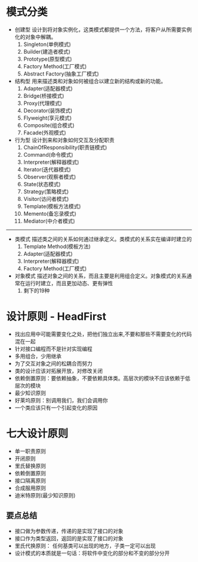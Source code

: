 # 模式分类

- 创建型 设计到将对象实例化，这类模式都提供一个方法，将客户从所需要实例化的对象中解耦。
    1. Singleton(单例模式)
    2. Builder(建造者模式)
    3. Prototype(原型模式)
    4. Factory Method(工厂模式)
    5. Abstract Factory(抽象工厂模式)
- 结构型 用来描述类和对象如何被组合以建立新的结构或新的功能。
    1. Adapter(适配器模式)
    2. Bridge(桥接模式)
    3. Proxy(代理模式)
    4. Decorator(装饰模式)
    5. Flyweight(享元模式)
    6. Composite(组合模式)
    7. Facade(外观模式)
- 行为型 设计到来和对象如何交互及分配职责
    1. ChainOfResponsibility(职责链模式)
    2. Command(命令模式)
    3. Interpreter(解释器模式)
    4. Iterator(迭代器模式)
    5. Observer(观察者模式)
    6. State(状态模式)
    7. Strategy(策略模式)
    8. Visitor(访问者模式)
    9. Template(模板方法模式)
    10. Memento(备忘录模式)
    11. Mediator(中介者模式)
    
------------

- 类模式   描述类之间的关系如何通过继承定义。类模式的关系实在编译时建立的
    1. Template Method(模板方法)
    2. Adapter(适配器模式)
    3. Interpreter(解释器模式)
    4. Factory Method(工厂模式)
- 对象模式 描述对象之间的关系，而且主要是利用组合定义。对象模式的关系通常在运行时建立，而且更加动态、更有弹性
     1. 剩下的19种
    
# 设计原则 - HeadFirst
- 找出应用中可能需要变化之处，把他们独立出来,不要和那些不需要变化的代码混在一起
- 针对接口编程而不是针对实现编程
- 多用组合，少用继承
- 为了交互对象之间的松耦合而努力
- 类的设计应该对拓展开放，对修改关闭
- 依赖倒置原则：要依赖抽象，不要依赖具体类。高层次的模块不应该依赖于低层次的模块
- 最少知识原则
- 好莱坞原则：别调用我们，我们会调用你
- 一个类应该只有一个引起变化的原因

# 七大设计原则
- 单一职责原则
- 开闭原则
- 里氏替换原则
- 依赖倒置原则
- 接口隔离原则
- 合成服用原则
- 迪米特原则(最少知识原则)


## 要点总结
- 接口做为参数传递，传递的是实现了接口的对象
- 接口作为类型返回，返回的是实现了接口的对象
- 里氏代换原则： 任何基类可以出现的地方，子类一定可以出现
- 设计模式的本质就是一句话：将软件中变化的部分和不变的部分分开